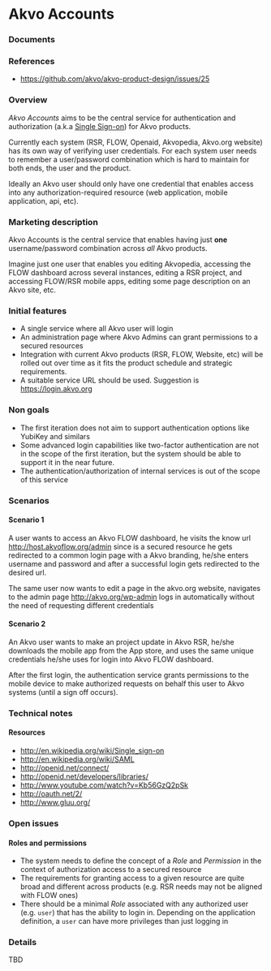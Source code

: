 # Akvo Accounts

### Documents


### References

* https://github.com/akvo/akvo-product-design/issues/25


### Overview

_Akvo Accounts_ aims to be the central service for authentication and
authorization (a.k.a [Single
Sign-on](https://en.wikipedia.org/wiki/Single_sign-on)) for Akvo products.

Currently each system (RSR, FLOW, Openaid, Akvopedia, Akvo.org website)
has its own way of verifying user credentials. For each system user needs
to remember a user/password combination which is hard to maintain for both
ends, the user and the product.

Ideally an Akvo user should only have one credential that enables access
into any authorization-required resource (web application, mobile
application, api, etc).

### Marketing description

Akvo Accounts is the central service that enables having just **one**
username/password combination across *all* Akvo products.

Imagine just one user that enables you editing Akvopedia, accessing the
FLOW dashboard across several instances, editing a RSR project, and
accessing FLOW/RSR mobile apps, editing some page description on an Akvo
site, etc.

### Initial features

* A single service where all Akvo user will login
* An administration page where Akvo Admins can grant permissions to a
secured resources
* Integration with current Akvo products (RSR, FLOW, Website, etc) will
be rolled out over time as it fits the product schedule and strategic
requirements.
* A suitable service URL should be used. Suggestion is
https://login.akvo.org

### Non goals

* The first iteration does not aim to support authentication options
like YubiKey and similars
* Some advanced login capabilities like two-factor authentication are
not in the scope of the first iteration, but the system should be able
to support it in the near future.
* The authentication/authorization of internal services is out of the
scope of this service

### Scenarios

#### Scenario 1

A user wants to access an Akvo FLOW dashboard, he visits the know url
http://host.akvoflow.org/admin since is a secured resource he gets
redirected to a common login page with a Akvo branding, he/she enters
username and password and after a successful login gets redirected to
the desired url.

The same user now wants to edit a page in the akvo.org website,
navigates to the admin page http://akvo.org/wp-admin logs in
automatically without the need of requesting different credentials

#### Scenario 2

An Akvo user wants to make an project update in Akvo RSR, he/she
downloads the mobile app from the App store, and uses the same unique
credentials he/she uses for login into Akvo FLOW dashboard.

After the first login, the authentication service grants permissions to
the mobile device to make authorized requests on behalf this user to
Akvo systems (until a sign off occurs).

### Technical notes

#### Resources

* http://en.wikipedia.org/wiki/Single_sign-on
* http://en.wikipedia.org/wiki/SAML
* http://openid.net/connect/
* http://openid.net/developers/libraries/
* http://www.youtube.com/watch?v=Kb56GzQ2pSk
* http://oauth.net/2/
* http://www.gluu.org/

### Open issues

#### Roles and permissions

* The system needs to define the concept of a _Role_ and _Permission_
in the context of authorization access to a secured resource
* The requirements for granting access to a given resource are quite broad
and different across products (e.g. RSR needs may not be aligned with
FLOW ones)
* There should be a minimal _Role_ associated with any authorized user
(e.g. `user`) that has the ability to login in. Depending on the
application definition, a `user` can have more privileges than just
logging in


### Details

TBD
